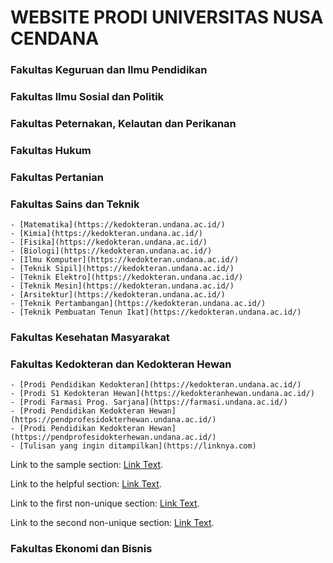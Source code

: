 # WEBSITE PRODI UNIVERSITAS NUSA CENDANA

### Fakultas Keguruan dan Ilmu Pendidikan

### Fakultas Ilmu Sosial dan Politik

### Fakultas Peternakan, Kelautan dan Perikanan

### Fakultas Hukum

### Fakultas Pertanian

### Fakultas Sains dan Teknik

    - [Matematika](https://kedokteran.undana.ac.id/)
    - [Kimia](https://kedokteran.undana.ac.id/)
    - [Fisika](https://kedokteran.undana.ac.id/)
    - [Biologi](https://kedokteran.undana.ac.id/)
    - [Ilmu Komputer](https://kedokteran.undana.ac.id/)
    - [Teknik Sipil](https://kedokteran.undana.ac.id/)
    - [Teknik Elektro](https://kedokteran.undana.ac.id/)
    - [Teknik Mesin](https://kedokteran.undana.ac.id/)
    - [Arsitektur](https://kedokteran.undana.ac.id/)
    - [Teknik Pertambangan](https://kedokteran.undana.ac.id/)
    - [Teknik Pembuatan Tenun Ikat](https://kedokteran.undana.ac.id/)

### Fakultas Kesehatan Masyarakat

### Fakultas Kedokteran dan Kedokteran Hewan

    - [Prodi Pendidikan Kedokteran](https://kedokteran.undana.ac.id/)
    - [Prodi S1 Kedokteran Hewan](https://kedokteranhewan.undana.ac.id/)
    - [Prodi Farmasi Prog. Sarjana](https://farmasi.undana.ac.id/)
    - [Prodi Pendidikan Kedokteran Hewan](https://pendprofesidokterhewan.undana.ac.id/)
    - [Prodi Pendidikan Kedokteran Hewan](https://pendprofesidokterhewan.undana.ac.id/)
    - [Tulisan yang ingin ditampilkan](https://linknya.com)

Link to the sample section: [Link Text](#sample-section).

Link to the helpful section: [Link Text](#thisll-be-a-helpful-section-about-the-greek-letter-Θ).

Link to the first non-unique section: [Link Text](#this-heading-is-not-unique-in-the-file).

Link to the second non-unique section: [Link Text](#this-heading-is-not-unique-in-the-file-1).

### Fakultas Ekonomi dan Bisnis
